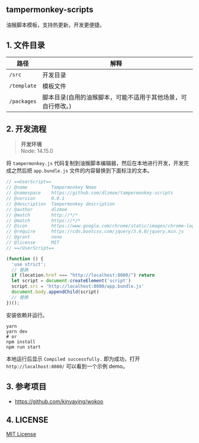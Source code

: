 ## tampermonkey-scripts

油猴脚本模板，支持热更新，开发更便捷。

## 1. 文件目录

| 路径        | 解释                                                         |
| ----------- | ------------------------------------------------------------ |
| `/src`      | 开发目录                                                     |
| `/template` | 模板文件                                                     |
| `/packages` | 脚本目录(自用的油猴脚本，可能不适用于其他场景，可自行修改。) |

## 2. 开发流程

> **开发环境**  
> Node: 14.15.0

将 `tampermonkey.js` 代码复制到油猴脚本编辑器，然后在本地进行开发，开发完成之然后把 `app.bundle.js` 文件的内容替换到下面标注的文本。

```js
// ==UserScript==
// @name         Tampermonkey Nmae
// @namespace    https://github.com/dlzmoe/tampermonkey-scripts
// @version      0.0.1
// @description  Tampermonkey description
// @author       dlzmoe
// @match        http://*/*
// @match        https://*/*
// @icon         https://www.google.com/chrome/static/images/chrome-logo-m100.svg
// @require      https://cdn.bootcss.com/jquery/3.6.0/jquery.min.js
// @grant        none
// @license      MIT
// ==/UserScript==

(function () {
  'use strict';
  // 替换
  if (location.href === "http://localhost:8080/") return
  let script = document.createElement('script')
  script.src = 'http://localhost:8080/app.bundle.js'
  document.body.appendChild(script)
  // 替换
})();
```

安装依赖并运行。

```shell
yarn 
yarn dev 
# or
npm install
npm run start
```

本地运行后显示 `Compiled successfully.` 即为成功，打开 `http://localhost:8080/` 可以看到一个示例 demo。

## 3. 参考项目

- https://github.com/kinyaying/wokoo

## 4. LICENSE

[MIT License](./LICENSE)